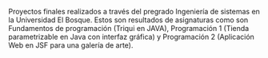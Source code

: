 Proyectos finales realizados a través del pregrado Ingeniería de sistemas en la Universidad El Bosque. Estos son resultados de asignaturas como son Fundamentos de programación (Triqui en JAVA), Programación 1 (Tienda parametrizable en Java con interfaz gráfica) y Programación 2 (Aplicación Web en JSF para una galería de arte).
